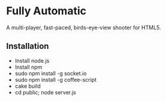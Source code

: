 Fully Automatic
===================

A multi-player, fast-paced, birds-eye-view shooter for HTML5.

Installation
------------
* Install node.js
* Install npm
* sudo npm install -g socket.io
* sudo npm install -g coffee-script
* cake build
* cd public; node server.js
